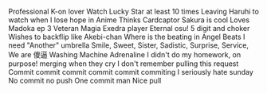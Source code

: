Professional K-on lover
Watch Lucky Star at least 10 times
Leaving Haruhi to watch when I lose hope in Anime
Thinks Cardcaptor Sakura is cool
Loves Madoka ep 3
Veteran Magia Exedra player
Eternal osu! 5 digit and choker
Wishes to backflip like Akebi-chan
Where is the beating in Angel Beats
I need "Another" umbrella
Smile, Sweet, Sister, Sadistic, Surprise, Service, We are 傻逼
Washing Machine Adrenaline
I didn't do my homework, on purpose!
merging when they cry
I don't remember pulling this request
Commit commit commit commit commit commiting
I seriously hate sunday
No commit no push
One commit man
Nice pull
